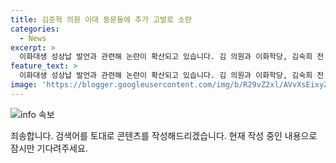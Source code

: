 ```yaml
---
title: 김준혁 의원 이대 동문들에 추가 고발로 소란
categories:
  - News
excerpt: >
  이화대생 성상납 발언과 관련해 논란이 확산되고 있습니다. 김 의원과 이화학당, 김숙희 전 교육부 장관 등이 서로를 상대로 명예훼손과 업무방해 혐의로 고발장을 제출했습니다. 김 의원 측은 사건이 이미 경찰 수사 중임에도 불구하고 추가 고발을 압박용이자 의정활동 방해로 주장하며 응전했습니다. 논란은 김 의원이 유튜브에서 이화여대 학생들이 미군에게 성 상납시키는 등의 발언을 한 후 일어났는데요, 사회적으로 큰 파장을 일으키고 있습니다.
feature_text: >
  이화대생 성상납 발언과 관련해 논란이 확산되고 있습니다. 김 의원과 이화학당, 김숙희 전 교육부 장관 등이 서로를 상대로 명예훼손과 업무방해 혐의로 고발장을 제출했습니다. 김 의원 측은 사건이 이미 경찰 수사 중임에도 불구하고 추가 고발을 압박용이자 의정활동 방해로 주장하며 응전했습니다. 논란은 김 의원이 유튜브에서 이화여대 학생들이 미군에게 성 상납시키는 등의 발언을 한 후 일어났는데요, 사회적으로 큰 파장을 일으키고 있습니다.
image: 'https://blogger.googleusercontent.com/img/b/R29vZ2xl/AVvXsEixyZcFfHzMRdzZMjFBmAUKJYCLCGyLL1o632UiGVXcaFdKo_bkvkuCioo0uUKlGfBVcT3P84aROyZIXSBEx3Aw5nCQ3pTgDom1WDC4m8eifvWiAmWEEVb4x6G_l8C0QH225ldMjyaFvpxGEBGNO37VmDTDMHGhJPq73UglMfDca1-0aw/s1600/blogspot.png'
---
```


<p><img src="https://blogger.googleusercontent.com/img/b/R29vZ2xl/AVvXsEixyZcFfHzMRdzZMjFBmAUKJYCLCGyLL1o632UiGVXcaFdKo_bkvkuCioo0uUKlGfBVcT3P84aROyZIXSBEx3Aw5nCQ3pTgDom1WDC4m8eifvWiAmWEEVb4x6G_l8C0QH225ldMjyaFvpxGEBGNO37VmDTDMHGhJPq73UglMfDca1-0aw/s1600/blogspot.png" alt="info 속보" /></p>

<p>죄송합니다. 검색어를 토대로 콘텐츠를 작성해드리겠습니다. 현재 작성 중인 내용으로 잠시만 기다려주세요.</p>

